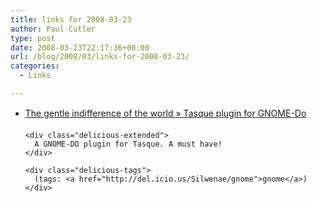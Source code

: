 ```yaml
---
title: links for 2008-03-23
author: Paul Cutler
type: post
date: 2008-03-23T22:17:36+00:00
url: /blog/2008/03/links-for-2008-03-23/
categories:
  - Links

---
```

<ul class="delicious">
  <li>
    <div class="delicious-link">
      <a href="http://damino.ca/?p=15">The gentle indifference of the world » Tasque plugin for GNOME-Do</a>
    </div>
    
    <div class="delicious-extended">
      A GNOME-DO plugin for Tasque. A must have!
    </div>
    
    <div class="delicious-tags">
      (tags: <a href="http://del.icio.us/Silwenae/gnome">gnome</a>)
    </div>
  </li>
</ul>